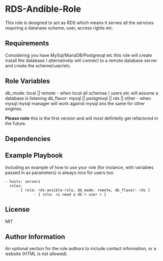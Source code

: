 RDS-Andible-Role
================

This role is designed to act as RDS which means it serves all the services requiring a datanase scheme, user, access rights etc.

Requirements
------------

Considering you have MySql/MariaDB/Postgresql etc this role will create install the database / alternatively will connect to a remote database server and create the scheme/user/etc.

Role Variables
--------------

db_mode: local || remote - when local all schemas / users etc will assume a database is listening 
db_flavor: mysql || postgresql || rds || other - when mysql mysql manager will work against mysql ans the same for other engines.

**Please note** this is the first version and will most defintelly get refactored in the future.


Dependencies
------------


Example Playbook
----------------

Including an example of how to use your role (for instance, with variables passed in as parameters) is always nice for users too:

    - hosts: servers
      roles:
         - { role: rds-ansible-role, db_mode: remote, db_flavor: rds }
				 - { role: <i need a db + user > } 

License
-------

MIT

Author Information
------------------

An optional section for the role authors to include contact information, or a website (HTML is not allowed).
